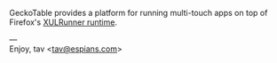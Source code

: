 GeckoTable provides a platform for running multi-touch apps on top of  
Firefox's [XULRunner runtime].

—  
Enjoy, tav <<tav@espians.com>>

[XULRunner runtime]: https://developer.mozilla.org/en-US/docs/XULRunner